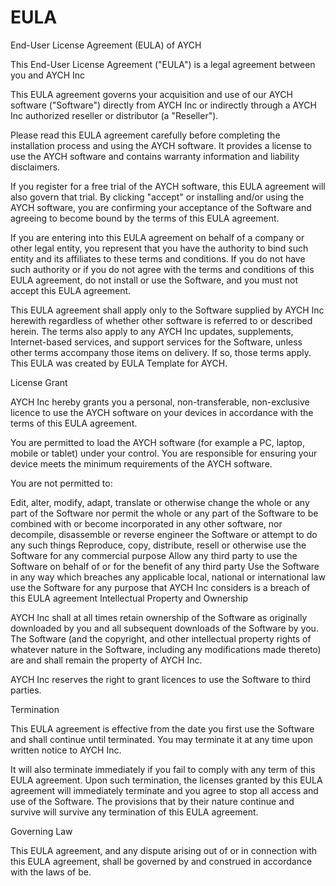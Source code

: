 # EULA
End-User License Agreement (EULA) of AYCH

This End-User License Agreement ("EULA") is a legal agreement between you and AYCH Inc

This EULA agreement governs your acquisition and use of our AYCH software ("Software") directly from AYCH Inc or indirectly through a AYCH Inc authorized reseller or distributor (a "Reseller").

Please read this EULA agreement carefully before completing the installation process and using the AYCH software. It provides a license to use the AYCH software and contains warranty information and liability disclaimers.

If you register for a free trial of the AYCH software, this EULA agreement will also govern that trial. By clicking "accept" or installing and/or using the AYCH software, you are confirming your acceptance of the Software and agreeing to become bound by the terms of this EULA agreement.

If you are entering into this EULA agreement on behalf of a company or other legal entity, you represent that you have the authority to bind such entity and its affiliates to these terms and conditions. If you do not have such authority or if you do not agree with the terms and conditions of this EULA agreement, do not install or use the Software, and you must not accept this EULA agreement.

This EULA agreement shall apply only to the Software supplied by AYCH Inc herewith regardless of whether other software is referred to or described herein. The terms also apply to any AYCH Inc updates, supplements, Internet-based services, and support services for the Software, unless other terms accompany those items on delivery. If so, those terms apply. This EULA was created by EULA Template for AYCH.

License Grant

AYCH Inc hereby grants you a personal, non-transferable, non-exclusive licence to use the AYCH software on your devices in accordance with the terms of this EULA agreement.

You are permitted to load the AYCH software (for example a PC, laptop, mobile or tablet) under your control. You are responsible for ensuring your device meets the minimum requirements of the AYCH software.

You are not permitted to:

Edit, alter, modify, adapt, translate or otherwise change the whole or any part of the Software nor permit the whole or any part of the Software to be combined with or become incorporated in any other software, nor decompile, disassemble or reverse engineer the Software or attempt to do any such things
Reproduce, copy, distribute, resell or otherwise use the Software for any commercial purpose
Allow any third party to use the Software on behalf of or for the benefit of any third party
Use the Software in any way which breaches any applicable local, national or international law
use the Software for any purpose that AYCH Inc considers is a breach of this EULA agreement
Intellectual Property and Ownership

AYCH Inc shall at all times retain ownership of the Software as originally downloaded by you and all subsequent downloads of the Software by you. The Software (and the copyright, and other intellectual property rights of whatever nature in the Software, including any modifications made thereto) are and shall remain the property of AYCH Inc.

AYCH Inc reserves the right to grant licences to use the Software to third parties.

Termination

This EULA agreement is effective from the date you first use the Software and shall continue until terminated. You may terminate it at any time upon written notice to AYCH Inc.

It will also terminate immediately if you fail to comply with any term of this EULA agreement. Upon such termination, the licenses granted by this EULA agreement will immediately terminate and you agree to stop all access and use of the Software. The provisions that by their nature continue and survive will survive any termination of this EULA agreement.

Governing Law

This EULA agreement, and any dispute arising out of or in connection with this EULA agreement, shall be governed by and construed in accordance with the laws of be.

